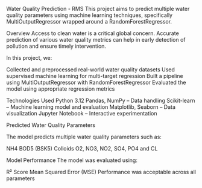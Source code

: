 Water Quality Prediction - RMS
This project aims to predict multiple water quality parameters using machine learning techniques, specifically MultiOutputRegressor wrapped around a RandomForestRegressor.

Overview
Access to clean water is a critical global concern. Accurate prediction of various water quality metrics can help in early detection of pollution and ensure timely intervention.

In this project, we:

Collected and preprocessed real-world water quality datasets
Used supervised machine learning for multi-target regression
Built a pipeline using MultiOutputRegressor with RandomForestRegressor
Evaluated the model using appropriate regression metrics

Technologies Used
Python 3.12
Pandas, NumPy – Data handling
Scikit-learn – Machine learning model and evaluation
Matplotlib, Seaborn – Data visualization
Jupyter Notebook – Interactive experimentation

Predicted Water Quality Parameters

The model predicts multiple water quality parameters such as:

NH4
BOD5 (BSK5)
Colloids
O2, NO3, NO2, SO4, PO4 and
CL

Model Performance
The model was evaluated using:

R² Score
Mean Squared Error (MSE)
Performance was acceptable across all parameters
